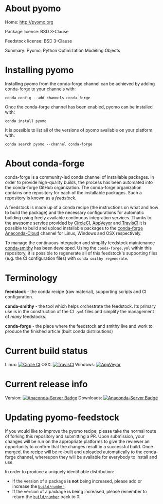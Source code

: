 About pyomo
===========

Home: http://pyomo.org

Package license: BSD 3-Clause

Feedstock license: BSD 3-Clause

Summary: Pyomo: Python Optimization Modeling Objects



Installing pyomo
================

Installing pyomo from the conda-forge channel can be achieved by adding conda-forge to your channels with:

```
conda config --add channels conda-forge
```

Once the conda-forge channel has been enabled, pyomo can be installed with:

```
conda install pyomo
```

It is possible to list all of the versions of pyomo available on your platform with:

```
conda search pyomo --channel conda-forge
```


About conda-forge
=================

conda-forge is a community-led conda channel of installable packages.
In order to provide high-quality builds, the process has been automated into the
conda-forge GitHub organization. The conda-forge organization contains one repository 
for each of the installable packages. Such a repository is known as a *feedstock*.

A feedstock is made up of a conda recipe (the instructions on what and how to build
the package) and the necessary configurations for automatic building using freely
available continuous integration services. Thanks to the awesome service provided by
[CircleCI](https://circleci.com/), [AppVeyor](http://www.appveyor.com/)
and [TravisCI](https://travis-ci.org/) it is possible to build and upload installable
packages to the [conda-forge](https://anaconda.org/conda-forge)
[Anaconda-Cloud](http://docs.anaconda.org/) channel for Linux, Windows and OSX respectively.

To manage the continuous integration and simplify feedstock maintenance
[conda-smithy](http://github.com/conda-forge/conda-smithy) has been developed.
Using the ``conda-forge.yml`` within this repository, it is possible to regenerate all of
this feedstock's supporting files (e.g. the CI configuration files) with ``conda smithy regenerate``.


Terminology
===========

**feedstock** - the conda recipe (raw material), supporting scripts and CI configuration.

**conda-smithy** - the tool which helps orchestrate the feedstock.
                   Its primary use is in the construction of the CI ``.yml`` files
                   and simplify the management of *many* feedstocks.

**conda-forge** - the place where the feedstock and smithy live and work to
                  produce the finished article (built conda distributions)

Current build status
====================

Linux: [![Circle CI](https://circleci.com/gh/conda-forge/pyomo-feedstock.svg?style=svg)](https://circleci.com/gh/conda-forge/pyomo-feedstock)
OSX: [![TravisCI](https://travis-ci.org/conda-forge/pyomo-feedstock.svg?branch=master)](https://travis-ci.org/conda-forge/pyomo-feedstock) 
Windows: [![AppVeyor](https://ci.appveyor.com/api/projects/status/github/conda-forge/pyomo-feedstock?svg=True)](https://ci.appveyor.com/project/conda-forge/pyomo-feedstock/branch/master)

Current release info
====================
Version: [![Anaconda-Server Badge](https://anaconda.org/conda-forge/pyomo/badges/version.svg)](https://anaconda.org/conda-forge/pyomo)
Downloads: [![Anaconda-Server Badge](https://anaconda.org/conda-forge/pyomo/badges/downloads.svg)](https://anaconda.org/conda-forge/pyomo)


Updating pyomo-feedstock
========================

If you would like to improve the pyomo recipe, please take the normal
route of forking this repository and submitting a PR. Upon submission, your changes will
be run on the appropriate platforms to give the reviewer an opportunity to confirm that the
changes result in a successful build. Once merged, the recipe will be re-built and uploaded
automatically to the conda-forge channel, whereupon they will be available for everybody to
install and use.

In order to produce a uniquely identifiable distribution:
 * If the version of a package **is not** being increased, please add or increase
   the [``build/number``](http://conda.pydata.org/docs/building/meta-yaml.html#build-number-and-string). 
 * If the version of a package **is** being increased, please remember to return
   the [``build/number``](http://conda.pydata.org/docs/building/meta-yaml.html#build-number-and-string)
   back to 0.
